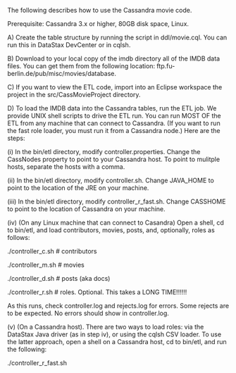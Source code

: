 The following describes how to use the Cassandra movie code.

Prerequisite: Cassandra 3.x or higher, 80GB disk space, Linux.

A) Create the table structure by running the script in ddl/movie.cql. You can run this in DataStax DevCenter or in cqlsh. 

B) Download to your local copy of the imdb directory all of the IMDB data files. You can get them from the following location: ftp.fu-berlin.de/pub/misc/movies/database. 

C) If you want to view the ETL code, import into an Eclipse workspace the project in the src/CassMovieProject directory.

D) To load the IMDB data into the Cassandra tables, run the ETL job. We provide UNIX shell scripts to drive the ETL run. You can run MOST OF the ETL from any machine that can connect to Cassandra. (If you want to run the fast role loader, you must run it from a Cassandra node.) Here are the steps: 

(i) In the bin/etl directory, modify controller.properties. Change the CassNodes property to point to your Cassandra host. To point to mulitple hosts, separate the hosts with a comma.

(ii) In the bin/etl directory, modify controller.sh. Change JAVA_HOME to point to the location of the JRE on your machine.

(iii) In the bin/etl directory, modify controller_r_fast.sh. Change CASSHOME to point to the location of Cassandra on your machine.

(iv) (On any Linux machine that can connect to Casandra) Open a shell, cd to bin/etl, and load contributors, movies, posts, and, optionally, roles as follows:

./controller_c.sh # contributors

./controller_m.sh # movies

./controller_d.sh # posts (aka docs)

./controller_r.sh  # roles. Optional. This takes a LONG TIME!!!!!!

As this runs, check controller.log and rejects.log for errors. Some rejects are to be expected. No errors should show in controller.log.

(v) (On a Cassandra host). There are two ways to load roles: via the DataStax Java driver (as in step iv), or using the cqlsh CSV loader. To use the latter approach, open a shell on a Cassandra host, cd to bin/etl, and run the following:

./controller_r_fast.sh

